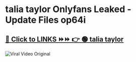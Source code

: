 
 # talia taylor Onlyfans Leaked - Update Files op64i

## <h2><a href="https://clipsfans.com/talia_taylor&ref=git">🔗 Click to LINKS ⏩⏩ 👉 🟢 talia taylor </a></h2>

<a href="https://clipsfans.com/talia_taylor&ref=git" rel="nofollow" data-target="animated-image.originalLink"><img src="https://i.ibb.co.com/xMMVF88/686577567.gif" alt="Viral Video Original" style="max-width: 100%; display: inline-block;" data-target="animated-image.originalImage"></a>


